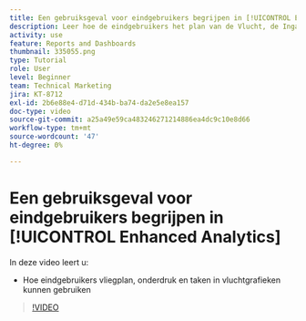 ```yaml
---
title: Een gebruiksgeval voor eindgebruikers begrijpen in [!UICONTROL Enhanced Analytics]
description: Leer hoe de eindgebruikers het plan van de Vlucht, de Ingang, en Taken in vluchtgrafieken zouden kunnen gebruiken.
activity: use
feature: Reports and Dashboards
thumbnail: 335055.png
type: Tutorial
role: User
level: Beginner
team: Technical Marketing
jira: KT-8712
exl-id: 2b6e88e4-d71d-434b-ba74-da2e5e8ea157
doc-type: video
source-git-commit: a25a49e59ca483246271214886ea4dc9c10e8d66
workflow-type: tm+mt
source-wordcount: '47'
ht-degree: 0%

---
```


# Een gebruiksgeval voor eindgebruikers begrijpen in [!UICONTROL Enhanced Analytics]

In deze video leert u:

* Hoe eindgebruikers vliegplan, onderdruk en taken in vluchtgrafieken kunnen gebruiken

>[!VIDEO](https://video.tv.adobe.com/v/335055/?quality=12&learn=on)
